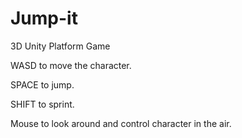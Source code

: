 # Jump-it
3D Unity Platform Game
<p> WASD to move the character. </p> 
<p> SPACE to jump.</p> 
<p> SHIFT to sprint.</p> 
<p> Mouse to look around and control character in the air.</p> 
